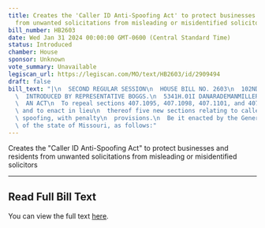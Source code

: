 ```yaml
---
title: Creates the 'Caller ID Anti-Spoofing Act' to protect businesses and residents
  from unwanted solicitations from misleading or misidentified solicitors
bill_number: HB2603
date: Wed Jan 31 2024 00:00:00 GMT-0600 (Central Standard Time)
status: Introduced
chamber: House
sponsor: Unknown
vote_summary: Unavailable
legiscan_url: https://legiscan.com/MO/text/HB2603/id/2909494
draft: false
bill_text: "|\n  SECOND REGULAR SESSION\n  HOUSE BILL NO. 2603\n  102ND GENERAL ASSEMBLY\n\
  \  INTRODUCED BY REPRESENTATIVE BOGGS.\n  5341H.01I DANARADEMANMILLER,ChiefClerk\n\
  \  AN ACT\n  To repeal sections 407.1095, 407.1098, 407.1101, and 407.1104, RSMo,\
  \ and to enact in lieu\n  thereof five new sections relating to caller identification\
  \ spoofing, with penalty\n  provisions.\n  Be it enacted by the General Assembly\
  \ of the state of Missouri, as follows:"
---
```

Creates the "Caller ID Anti-Spoofing Act" to protect businesses and residents from unwanted solicitations from misleading or misidentified solicitors

---

## Read Full Bill Text

You can view the full text [here](https://legiscan.com/MO/text/HB2603/id/2909494).
